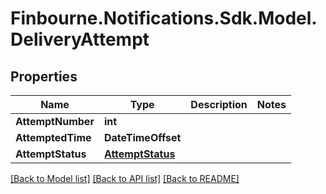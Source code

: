 # Finbourne.Notifications.Sdk.Model.DeliveryAttempt

## Properties

Name | Type | Description | Notes
------------ | ------------- | ------------- | -------------
**AttemptNumber** | **int** |  | 
**AttemptedTime** | **DateTimeOffset** |  | 
**AttemptStatus** | [**AttemptStatus**](AttemptStatus.md) |  | 

[[Back to Model list]](../README.md#documentation-for-models) [[Back to API list]](../README.md#documentation-for-api-endpoints) [[Back to README]](../README.md)

